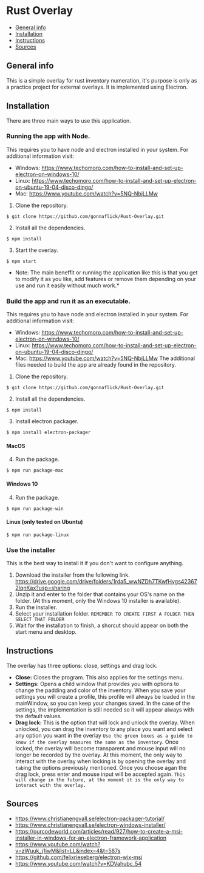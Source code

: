 # Rust Overlay
* [General info](#general-info)
* [Installation](#installation)
* [Instructions](#instructions)
* [Sources](#sources)

## General info
This is a simple overlay for rust inventory numeration, it's purpose is only as a practice project for external overlays. It is implemented using Electron.

## Installation
There are three main ways to use this application.
### Running the app with Node.
This requires you to have node and electron installed in your system. For additional information visit: 
* Windows: https://www.techomoro.com/how-to-install-and-set-up-electron-on-windows-10/
* Linux: https://www.techomoro.com/how-to-install-and-set-up-electron-on-ubuntu-19-04-disco-dingo/
* Mac: https://www.youtube.com/watch?v=5NQ-NbjLLMw
1. Clone the repository.
```
$ git clone https://github.com/gonnaflick/Rust-Overlay.git
```
2. Install all the dependencies.
```
$ npm install
```
3. Start the overlay.
```
$ npm start
```
* Note: The main beneffit or running the application like this is that you get to modify it as you like, add features or remove them depending on your use and run it easily without much work.*

### Build the app and run it as an executable.
This requires you to have node and electron installed in your system. For additional information visit: 
* Windows: https://www.techomoro.com/how-to-install-and-set-up-electron-on-windows-10/
* Linux: https://www.techomoro.com/how-to-install-and-set-up-electron-on-ubuntu-19-04-disco-dingo/
* Mac: https://www.youtube.com/watch?v=5NQ-NbjLLMw
The additional files needed to build the app are already found in the repository.

1. Clone the repository.
```
$ git clone https://github.com/gonnaflick/Rust-Overlay.git
```
2. Install all the dependencies.
```
$ npm install
```
3. Install electron packager.
```
$ npm install electron-packager
```
#### MacOS
4. Run the package.
```
$ npm run package-mac
```
#### Windows 10
4. Run the package.
```
$ npm run package-win
```
#### Linux (only tested on Ubuntu)
```
$ npm run package-linux
```
### Use the installer
This is the best way to install it if you don't want to configure anything.
1. Download the installer from the following link.
https://drive.google.com/drive/folders/1rda5_wwNZDh7TKwfHvgs423672IqnKax?usp=sharing
2. Unzip it and enter to the folder that contains your OS's name on the folder. (At this moment, only the Windows 10 installer is available).
3. Run the installer.
4. Select your installation folder. `REMEMBER TO CREATE FIRST A FOLDER THEN SELECT THAT FOLDER`
5. Wait for the installation to finish, a shorcut should appear on both the start menu and desktop.
## Instructions
The overlay has three options: close, settings and drag lock.
* **Close:** Closes the program. This also applies for the settings menu.
* **Settings:** Opens a child window that provides you with options to change the padding and color of the inventory. When you save your settings you will create a profile, this profile will always be loaded in the mainWindow, so you can keep your changes saved. In the case of the settings, the implementation is still needed so it will appear always with the default values.
* **Drag lock:** This is the option that will lock and unlock the overlay. When unlocked, you can drag the inventory to any place you want and select any option you want in the overlay `Use the green boxes as a guide to know if the overlay measures the same as the inventory`. Once locked, the overlay will become transparent and mouse input will no longer be recorded by the overlay. At this moment, the only way to interact with the overlay when locking is by opening the overlay and `tab`ing the options previously mentioned. Once you choose agan the drag lock, press enter and mouse input will be accepted again. `This will change in the future, at the moment it is the only way to interact with the overlay.`

## Sources
* https://www.christianengvall.se/electron-packager-tutorial/
* https://www.christianengvall.se/electron-windows-installer/
* https://ourcodeworld.com/articles/read/927/how-to-create-a-msi-installer-in-windows-for-an-electron-framework-application
* https://www.youtube.com/watch?v=zWuuk_j1iwM&list=LL&index=4&t=587s
* https://github.com/felixrieseberg/electron-wix-msi
* https://www.youtube.com/watch?v=KDVahubc_54
